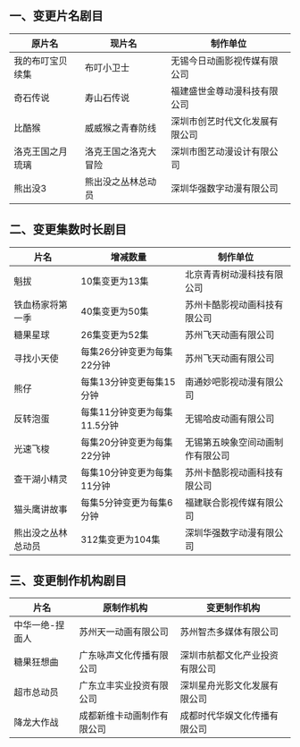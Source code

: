 ## 一、变更片名剧目
 原片名 | 现片名 | 制作单位 
---|---|---
 我的布叮宝贝续集 | 布叮小卫士 | 无锡今日动画影视传媒有限公司 
 奇石传说 | 寿山石传说 | 福建盛世金尊动漫科技有限公司 
 比酷猴 | 威威猴之青春防线 | 深圳市创艺时代文化发展有限公司 
 洛克王国之月琉璃 | 洛克王国之洛克大冒险 | 深圳市图艺动漫设计有限公司 
 熊出没3 | 熊出没之丛林总动员 | 深圳华强数字动漫有限公司 

## 二、变更集数时长剧目
 片名 | 增减数量 | 制作单位 
---|---|---
 魁拔 | 10集变更为13集 | 北京青青树动漫科技有限公司 
 铁血杨家将第一季 | 40集变更为50集 | 苏州卡酷影视动画科技有限公司 
 糖果星球 | 26集变更为52集 | 苏州飞天动画有限公司 
 寻找小天使 | 每集26分钟变更为每集22分钟 | 苏州飞天动画有限公司 
 熊仔 | 每集13分钟变更每集15分钟 | 南通妙吧影视动漫有限公司 
 反转泡蛋 | 每集11分钟变更为每集11.5分钟 | 无锡哈皮动画有限公司 
 光速飞梭 | 每集20分钟变更为每集22分钟 | 无锡第五映象空间动画制作有限公司 
 查干湖小精灵 | 每集10分钟变更为每集11分钟 | 苏州卡酷影视动画科技有限公司 
 猫头鹰讲故事 | 每集5分钟变更为每集6分钟 | 福建联合影视传媒有限公司 
 熊出没之丛林总动员 | 312集变更为104集 | 深圳华强数字动漫有限公司 

## 三、变更制作机构剧目
 片名 | 原制作机构 | 变更制作机构 
---|---|---
 中华一绝-捏面人 | 苏州天一动画有限公司 | 苏州智杰多媒体有限公司 
 糖果狂想曲 | 广东咏声文化传播有限公司 | 深圳市航都文化产业投资有限公司 
 超市总动员 | 广东立丰实业投资有限公司 | 深圳星舟光影文化发展有限公司 
 降龙大作战 | 成都新维卡动画制作有限公司 | 成都时代华娱文化传播有限公司 
